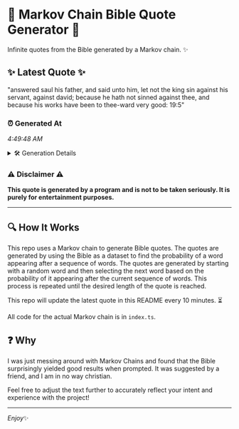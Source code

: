 # 📖 Markov Chain Bible Quote Generator 📖

Infinite quotes from the Bible generated by a Markov chain. ✨

## ✨ Latest Quote ✨
"answered saul his father, and said unto him, let not the king sin against his servant, against david; because he hath not sinned against thee, and because his works have been to thee-ward very good: 19:5"

### ⏰ Generated At
*4:49:48 AM*

<details>
    <summary>🛠️ Generation Details</summary>
    <p>
        <strong>🌱 Seed:</strong> answered<br>
        <strong>🔄 Iterations:</strong> 35<br>
        <strong>📜 Context History:</strong><br>[ answered ]: saul<br>[ answered, saul ]: his<br>[ answered, saul, his ]: father,<br>[ answered, saul, his, father, ]: and<br>[ answered, saul, his, father,, and ]: said<br>[ answered, saul, his, father,, and, said ]: unto<br>[ saul, his, father,, and, said, unto ]: him,<br>[ his, father,, and, said, unto, him, ]: let<br>[ father,, and, said, unto, him,, let ]: not<br>[ and, said, unto, him,, let, not ]: the<br>[ said, unto, him,, let, not, the ]: king<br>[ unto, him,, let, not, the, king ]: sin<br>[ him,, let, not, the, king, sin ]: against<br>[ let, not, the, king, sin, against ]: his<br>[ not, the, king, sin, against, his ]: servant,<br>[ the, king, sin, against, his, servant, ]: against<br>[ king, sin, against, his, servant,, against ]: david;<br>[ sin, against, his, servant,, against, david; ]: because<br>[ against, his, servant,, against, david;, because ]: he<br>[ his, servant,, against, david;, because, he ]: hath<br>[ servant,, against, david;, because, he, hath ]: not<br>[ against, david;, because, he, hath, not ]: sinned<br>[ david;, because, he, hath, not, sinned ]: against<br>[ because, he, hath, not, sinned, against ]: thee,<br>[ he, hath, not, sinned, against, thee, ]: and<br>[ hath, not, sinned, against, thee,, and ]: because<br>[ not, sinned, against, thee,, and, because ]: his<br>[ sinned, against, thee,, and, because, his ]: works<br>[ against, thee,, and, because, his, works ]: have<br>[ thee,, and, because, his, works, have ]: been<br>[ and, because, his, works, have, been ]: to<br>[ because, his, works, have, been, to ]: thee-ward<br>[ his, works, have, been, to, thee-ward ]: very<br>[ works, have, been, to, thee-ward, very ]: good:<br>[ have, been, to, thee-ward, very, good: ]: 19:5<br>
    </p>
</details>

### ⚠️ Disclaimer ⚠️
**This quote is generated by a program and is not to be taken seriously. It is purely for entertainment purposes.**

---

## 🔍 How It Works

This repo uses a Markov chain to generate Bible quotes. The quotes are generated by using the Bible as a dataset to find the probability of a word appearing after a sequence of words. The quotes are generated by starting with a random word and then selecting the next word based on the probability of it appearing after the current sequence of words. This process is repeated until the desired length of the quote is reached.

This repo will update the latest quote in this README every 10 minutes. ⏳

All code for the actual Markov chain is in `index.ts`.

## ❓ Why

I was just messing around with Markov Chains and found that the Bible surprisingly yielded good results when prompted. 
It was suggested by a friend, and I am in no way christian.

Feel free to adjust the text further to accurately reflect your intent and experience with the project!

---

*Enjoy*✨
